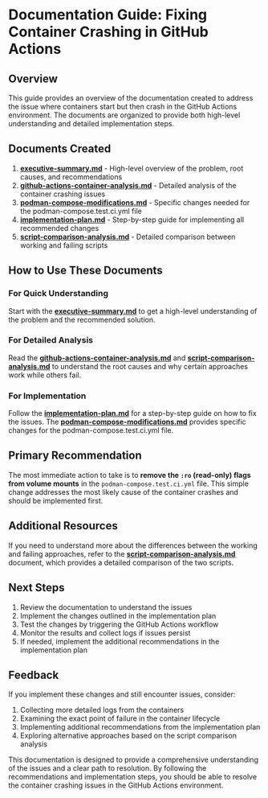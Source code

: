 # Documentation Guide: Fixing Container Crashing in GitHub Actions

## Overview

This guide provides an overview of the documentation created to address the issue where containers start but then crash in the GitHub Actions environment. The documents are organized to provide both high-level understanding and detailed implementation steps.

## Documents Created

1. **[executive-summary.md](executive-summary.md)** - High-level overview of the problem, root causes, and recommendations
2. **[github-actions-container-analysis.md](github-actions-container-analysis.md)** - Detailed analysis of the container crashing issues
3. **[podman-compose-modifications.md](podman-compose-modifications.md)** - Specific changes needed for the podman-compose.test.ci.yml file
4. **[implementation-plan.md](implementation-plan.md)** - Step-by-step guide for implementing all recommended changes
5. **[script-comparison-analysis.md](script-comparison-analysis.md)** - Detailed comparison between working and failing scripts

## How to Use These Documents

### For Quick Understanding
Start with the **[executive-summary.md](executive-summary.md)** to get a high-level understanding of the problem and the recommended solution.

### For Detailed Analysis
Read the **[github-actions-container-analysis.md](github-actions-container-analysis.md)** and **[script-comparison-analysis.md](script-comparison-analysis.md)** to understand the root causes and why certain approaches work while others fail.

### For Implementation
Follow the **[implementation-plan.md](implementation-plan.md)** for a step-by-step guide on how to fix the issues. The **[podman-compose-modifications.md](podman-compose-modifications.md)** provides specific changes for the podman-compose.test.ci.yml file.

## Primary Recommendation

The most immediate action to take is to **remove the `:ro` (read-only) flags from volume mounts** in the `podman-compose.test.ci.yml` file. This simple change addresses the most likely cause of the container crashes and should be implemented first.

## Additional Resources

If you need to understand more about the differences between the working and failing approaches, refer to the **[script-comparison-analysis.md](script-comparison-analysis.md)** document, which provides a detailed comparison of the two scripts.

## Next Steps

1. Review the documentation to understand the issues
2. Implement the changes outlined in the implementation plan
3. Test the changes by triggering the GitHub Actions workflow
4. Monitor the results and collect logs if issues persist
5. If needed, implement the additional recommendations in the implementation plan

## Feedback

If you implement these changes and still encounter issues, consider:

1. Collecting more detailed logs from the containers
2. Examining the exact point of failure in the container lifecycle
3. Implementing additional recommendations from the implementation plan
4. Exploring alternative approaches based on the script comparison analysis

This documentation is designed to provide a comprehensive understanding of the issues and a clear path to resolution. By following the recommendations and implementation steps, you should be able to resolve the container crashing issues in the GitHub Actions environment.